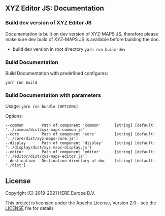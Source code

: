 ## XYZ Editor JS: Documentation

### Build dev version of XYZ Editor JS

Documentation is built on dev version of XYZ-MAPS JS, therefore please make sure dev build of XYZ-MAPS JS
is available before building the doc.

* build dev version in root directory `yarn run build-dev`

### Build Documentation

Build Documentation with predefined configures:
```
yarn run build
```

### Build Documentation with parameters

Usage: `yarn run bundle [OPTIONS]`

Options:
```
--common        Path of component 'common'      [string] [default: '../common/dist/xyz-maps-common.js']
--core          Path of component 'core'        [string] [default: '../core/dist/xyz-maps-core.js']
--display       Path of component 'display'     [string] [default: '../display/dist/xyz-maps-display.js']
--editor        Path of component 'editor'      [string] [default: '../editor/dist/xyz-maps-editor.js']
--destination   Destination directory of doc    [string] [default: './dist']
```


## License

Copyright (C) 2019-2021 HERE Europe B.V.

This project is licensed under the Apache License, Version 2.0 - see the [LICENSE](LICENSE) file for details
